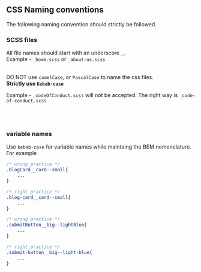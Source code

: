 ## CSS Naming conventions
The following naming convention should strictly be followed. 

### SCSS files
All file names should start with an underscore `_`. <br />
Example - `_home.scss` or `_about-us.scss`<br /><br />

DO NOT use `camelCase`, or `PascalCase` to name the css files. <br />
**Strictly use `Kebab-case`** 

Example - `_codeOfConduct.scss` will not be accepted. The right way is `_code-of-conduct.scss`

<br /><br />

### variable names
Use `kebab-case` for variable names while maintaing the BEM nomenclature. 
For example

```css
/* wrong practice */
.blogCard__card--small{
    ...
}

/* right practice */
.blog-card__card--small{
    ...
}
```

```css
/* wrong practice */
.submitButton__big--lightBlue{
    ...
}

/* right practice */
.submit-button__big--light-blue{
    ...
}
```